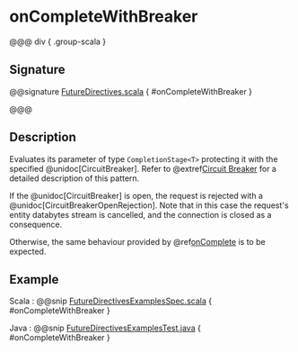 # onCompleteWithBreaker

@@@ div { .group-scala }

## Signature

@@signature [FutureDirectives.scala]($akka-http$/akka-http/src/main/scala/akka/http/scaladsl/server/directives/FutureDirectives.scala) { #onCompleteWithBreaker }

@@@

## Description

Evaluates its parameter of type `CompletionStage<T>` protecting it with the specified @unidoc[CircuitBreaker].
Refer to @extref[Circuit Breaker](akka-docs:common/circuitbreaker.html) for a detailed description of this pattern.

If the @unidoc[CircuitBreaker] is open, the request is rejected with a @unidoc[CircuitBreakerOpenRejection].
Note that in this case the request's entity databytes stream is cancelled, and the connection is closed
as a consequence.

Otherwise, the same behaviour provided by @ref[onComplete](onComplete.md) is to be expected.

## Example

Scala
:  @@snip [FutureDirectivesExamplesSpec.scala]($test$/scala/docs/http/scaladsl/server/directives/FutureDirectivesExamplesSpec.scala) { #onCompleteWithBreaker }

Java
:  @@snip [FutureDirectivesExamplesTest.java]($test$/java/docs/http/javadsl/server/directives/FutureDirectivesExamplesTest.java) { #onCompleteWithBreaker }
